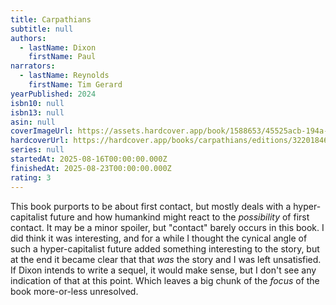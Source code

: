 ```yaml
---
title: Carpathians
subtitle: null
authors:
  - lastName: Dixon
    firstName: Paul
narrators:
  - lastName: Reynolds
    firstName: Tim Gerard
yearPublished: 2024
isbn10: null
isbn13: null
asin: null
coverImageUrl: https://assets.hardcover.app/book/1588653/45525acb-194a-4f7c-8dcb-393a5502aabf.jpeg
hardcoverUrl: https://hardcover.app/books/carpathians/editions/32201846
series: null
startedAt: 2025-08-16T00:00:00.000Z
finishedAt: 2025-08-23T00:00:00.000Z
rating: 3
---
```


This book purports to be about first contact, but mostly deals with a hyper-capitalist future and how humankind might react to the _possibility_ of first contact. It may be a minor spoiler, but "contact" barely occurs in this book. I did think it was interesting, and for a while I thought the cynical angle of such a hyper-capitalist future added something interesting to the story, but at the end it became clear that that _was_ the story and I was left unsatisfied. If Dixon intends to write a sequel, it would make sense, but I don't see any indication of that at this point. Which leaves a big chunk of the _focus_ of the book more-or-less unresolved.
